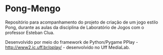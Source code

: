 # Pong-Mengo
Repositório para acompanhamento do projeto de criação de um jogo estilo Pong, durante as aulas da disciplina de Laboratório de Jogos com o professor Esteban Clua.

Desenvolvido por meio do framework de Python/Pygame PPlay - http://www2.ic.uff.br/pplay/ - desenvolvido no Uff MediaLab.
